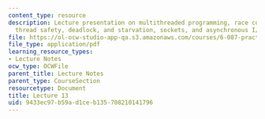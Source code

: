 ```yaml
---
content_type: resource
description: Lecture presentation on multithreaded programming, race conditions, semaphores,
  thread safety, deadlock, and starvation, sockets, and asynchronous I/O.
file: https://ol-ocw-studio-app-qa.s3.amazonaws.com/courses/6-087-practical-programming-in-c-january-iap-2010/9433ec97b59ad1ceb135708210141796_MIT6_087IAP10_lec13.pdf
file_type: application/pdf
learning_resource_types:
- Lecture Notes
ocw_type: OCWFile
parent_title: Lecture Notes
parent_type: CourseSection
resourcetype: Document
title: Lecture 13
uid: 9433ec97-b59a-d1ce-b135-708210141796
---
```

